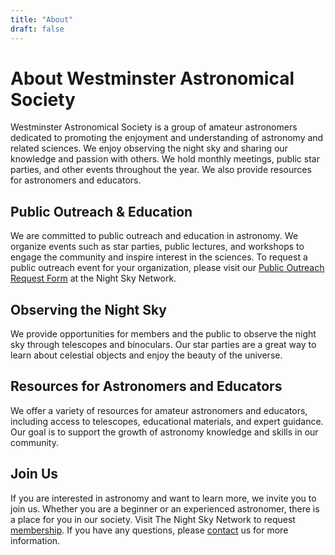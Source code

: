 ```yaml
---
title: "About"
draft: false
---
```


# About Westminster Astronomical Society

Westminster Astronomical Society is a group of amateur astronomers dedicated to promoting the enjoyment and understanding of astronomy and related sciences. We enjoy observing the night sky and sharing our knowledge and passion with others. We hold monthly meetings, public star parties, and other events throughout the year. We also provide resources for astronomers and educators.

## Public Outreach & Education

We are committed to public outreach and education in astronomy. We organize events such as star parties, public lectures, and workshops to engage the community and inspire interest in the sciences. To request a public outreach event for your organization, please visit our [Public Outreach Request Form](https://nightsky.jpl.nasa.gov/request/wasi/) at the Night Sky Network.

## Observing the Night Sky

We provide opportunities for members and the public to observe the night sky through telescopes and binoculars. Our star parties are a great way to learn about celestial objects and enjoy the beauty of the universe.

## Resources for Astronomers and Educators

We offer a variety of resources for amateur astronomers and educators, including access to telescopes, educational materials, and expert guidance. Our goal is to support the growth of astronomy knowledge and skills in our community.

## Join Us

If you are interested in astronomy and want to learn more, we invite you to join us. Whether you are a beginner or an experienced astronomer, there is a place for you in our society. Visit The Night Sky Network to request [membership](https://nightsky.jpl.nasa.gov/join/wasi/). If you have any questions, please [contact](https://nightsky.jpl.nasa.gov/contact/wasi/) us for more information.
